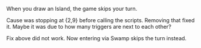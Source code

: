 When you draw an Island, the game skips your turn.

Cause was stopping at {2,9} before calling the scripts. Removing that fixed it. Maybe it was due to how many triggers are next to each other?

Fix above did not work. Now entering via Swamp skips the turn instead.
